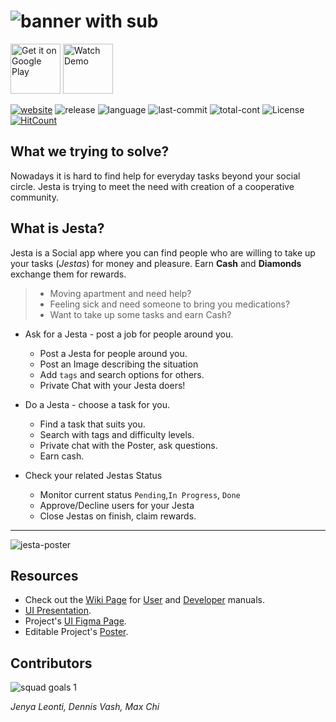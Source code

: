 # ![banner with sub](https://user-images.githubusercontent.com/27515937/51442872-13b40280-1cea-11e9-869e-05e8752e6888.png)

<a style="margin-bottom: 0;" href='https://play.google.com/store/apps/details?id=com.jesta'><img alt='Get it on Google Play' src='https://user-images.githubusercontent.com/27515937/51504487-f6fef400-1de9-11e9-9137-1672215a5163.png' height="80px"/></a> <a style="margin-bottom: 0;" href='https://imgur.com/UFADZQ7'><img alt='Watch Demo' src='https://user-images.githubusercontent.com/27515937/51496637-484abb80-1dc9-11e9-914c-421b42a30858.png' height="80px"/></a> 

[![website](https://img.shields.io/website-up-down-green-red/https/shields.io.svg?label=Website)](https://denvash.github.io/Jesta/) ![release](https://img.shields.io/github/release/denvash/Jesta.svg) ![language](https://img.shields.io/github/languages/top/denvash/Jesta.svg) ![last-commit](https://img.shields.io/github/last-commit/denvash/Jesta.svg) ![total-cont](https://img.shields.io/github/contributors/denvash/Jesta.svg) ![License](https://img.shields.io/github/license/denvash/Jesta.svg) [![HitCount](http://hits.dwyl.io/denvash/Jesta.svg)](http://hits.dwyl.io/denvash/Jesta)


## What we trying to solve? 

Nowadays it is hard to find help for everyday tasks beyond your social circle.
Jesta is trying to meet the need with creation of a cooperative community.  

## What is Jesta?

Jesta is a Social app where you can find people who are willing to take up your tasks (*Jestas*) for money and pleasure.
Earn **Cash** and **Diamonds** exchange them for rewards.

> - Moving apartment and need help? 
> - Feeling sick and need someone to bring you medications?
> - Want to take up some tasks and earn Cash?

- Ask for a Jesta - post a job for people around you.
  - Post a Jesta for people around you.
  - Post an Image describing the situation
  - Add `tags` and search options for others.
  - Private Chat with your Jesta doers!

- Do a Jesta - choose a task for you.
  - Find a task that suits you.
  - Search with tags and difficulty levels.
  - Private chat with the Poster, ask questions.
  - Earn cash.

- Check your related Jestas Status
  - Monitor current status `Pending`,`In Progress`, `Done`
  - Approve/Decline users for your Jesta
  - Close Jestas on finish, claim rewards.

------------------

![jesta-poster](https://user-images.githubusercontent.com/27515937/51442984-9b4e4100-1ceb-11e9-95c1-3ec2ccc21862.png)

## Resources

- Check out the [Wiki Page](https://github.com/Technion236503/2019a-Jesta/wiki) for [User](https://github.com/denvash/Jesta/wiki/User-Manual) and [Developer](https://github.com/denvash/Jesta/wiki/Introduction) manuals.
- [UI Presentation](https://www.figma.com/proto/Hylopi77rMywtDUUuZHsLHh9/Jesta?node-id=55%3A458&scaling=scale-down&redirected=1).
- Project's [UI Figma Page](https://www.figma.com/file/Hylopi77rMywtDUUuZHsLHh9/Jesta?node-id=0%3A1).
- Editable Project's [Poster](https://docs.google.com/presentation/d/1aVluE97VLNI44Mfrrvv5WK2jLRCA1n6hQDu2AXtBjO4/edit?usp=sharing).

## Contributors

![squad goals 1](https://user-images.githubusercontent.com/27515937/51444518-3f8eb280-1d01-11e9-881f-89dd46cc24aa.png)

_Jenya Leonti, Dennis Vash, Max Chi_
